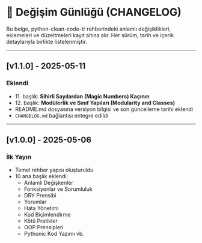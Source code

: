 
# 📜 Değişim Günlüğü (CHANGELOG)

Bu belge, python-clean-code-tr rehberindeki anlamlı değişiklikleri, eklemeleri ve düzeltmeleri kayıt altına alır. Her sürüm, tarih ve içerik detaylarıyla birlikte listelenmiştir.

---

## [v1.1.0] - 2025-05-11

### Eklendi
- 11\. başlık: **Sihirli Sayılardan (Magic Numbers) Kaçının**
- 12\. başlık: **Modülerlik ve Sınıf Yapıları (Modularity and Classes)**
- README.md dosyasına versiyon bilgisi ve son güncelleme tarihi eklendi
- `CHANGELOG.md` bağlantısı entegre edildi

---

## [v1.0.0] - 2025-05-06

### İlk Yayın
- Temel rehber yapısı oluşturuldu
- 10 ana başlık eklendi:
  - Anlamlı Değişkenler
  - Fonksiyonlar ve Sorumluluk
  - DRY Prensibi
  - Yorumlar
  - Hata Yönetimi
  - Kod Biçimlendirme
  - Kötü Pratikler
  - OOP Prensipleri
  - Pythonic Kod Yazımı vb.
